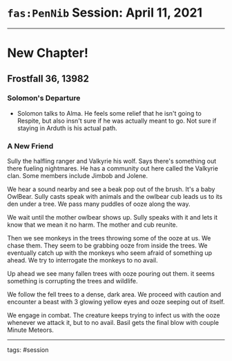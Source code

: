 # `fas:PenNib` Session: April 11, 2021
---

# New Chapter!

## Frostfall 36, 13982

### Solomon's Departure
- Solomon talks to Alma. He feels some relief that he isn't going to Respite, but also insn't sure if he was actually meant to go. Not sure if staying in Arduth is his actual path.

### A New Friend
Sully the halfling ranger and Valkyrie his wolf. Says there's something out there fueling nightmares. He has a community out here called the Valkyrie clan. Some members include Jimbob and Jolene.

We hear a sound nearby and see a beak pop out of the brush. It's a baby OwlBear. Sully casts speak with animals and the owlbear cub leads us to its den under a tree. We pass many puddles of ooze along the way.

We wait until the mother owlbear shows up. Sully speaks with it and lets it know that we mean it no harm. The mother and cub reunite.

Then we see monkeys in the trees throwing some of the ooze at us. We chase them. They seem to be grabbing ooze from inside the trees. We eventually catch up with the monkeys who seem afraid of something up ahead. We try to interrogate the monkeys to no avail.

Up ahead we see many fallen trees with ooze pouring out them. it seems something is corrupting the trees and wildlife.

We follow the fell trees to a dense, dark area. We proceed with caution and encounter a beast with 3 glowing yellow eyes and ooze seeping out of itself. 

We engage in combat. The creature keeps trying to infect us with the ooze whenever we attack it, but to no avail. Basil gets the final blow with couple Minute Meteors.

---

tags: #session



